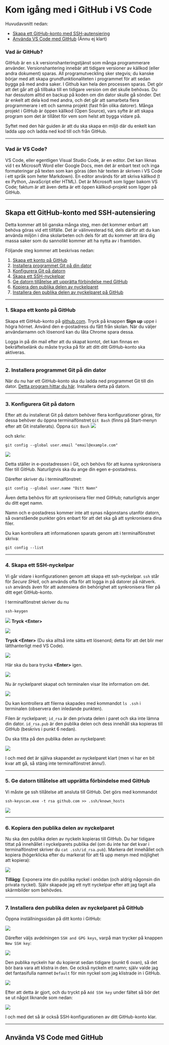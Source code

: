 # Kom igång med i GitHub i VS Code
Huvudavsnitt nedan:
* [Skapa ett GitHub-konto med SSH-autensiering](#skapa-ett-github-konto-med-ssh-autensiering)
* [Använda VS Code med GitHub](#använda-vs-code-med-github) (Ännu ej klart)
### Vad är GitHub?
GitHub är en s.k versionshanteringstjänst som många programmerare använder. Versionshantering innebär att tidigare versioner av källkod (eller andra dokument) sparas. All programutveckling sker stegvis; du kanske börjar med att skapa grundfunktionaliteten i programmet för att sedan bygga på med andra saker. I Github kan hela den processen sparas. Det gör att det går att gå tillbaka till en tidigare version om det skulle behövas. Du har dessutom alltid en backup på koden om din dator skulle gå sönder. Det är enkelt att dela kod med andra, och det går att samarbeta flera programmerare i ett och samma projekt (fast från olika datorer). Många projekt i GitHub är öppen källkod (Open Source), vars syfte är att skapa program som det är tillåtet för vem som helst att bygga vidare på. 

Syftet med den här guiden är att du ska skapa en miljö där du enkelt kan ladda upp och ladda ned kod till och från GitHub.

***

### Vad är VS Code?
VS Code, eller egentligen Visual Studio Code, är en editor. Det kan liknas vid t ex Microsoft Word eller Google Docs, men det är enbart text och inga formateringar på texten som kan göras (den här texten är skriven i VS Code i ett språk som heter Markdown). En editor används för att skriva källkod (t ex Python, JavaScript eller HTML). Det är Microsoft som ligger bakom VS Code; faktum är att även detta är ett öppen källkod-projekt som ligger på GitHub.

***

## Skapa ett GitHub-konto med SSH-autensiering
Detta kommer att bli ganska många steg, men det kommer enbart att behöva göras vid ett tillfälle. Det är välinvesterad tid, dels därför att du kan använda miljön i dina skolarbeten och dels för att du kommer att lära dig massa saker som du sannolikt kommer att ha nytta av i framtiden.

Följande steg kommer att beskrivas nedan:

1. [Skapa ett konto på GitHub](#1-skapa-ett-konto-på-github)
2. [Installera programmet Git på din dator](#2-installera-programmet-git-på-din-dator)
3. [Konfigurera Git på datorn](#3-konfigurera-git-på-datorn)
4. [Skapa ett SSH-nyckelpar](#4-skapa-ett-ssh-nyckelpar)
5. [Ge datorn tillåtelse att upprätta förbindelse med GitHub](#5-ge-datorn-tillåtelse-att-upprätta-förbindelse-med-github)
6. [Kopiera den publika delen av nyckelparet](#6-kopiera-den-publika-delen-av-nyckelparet)
7. [Installera den publika delen av nyckelparet på GitHub](#7-installera-den-publika-delen-av-nyckelparet-på-github)

***

### __1. Skapa ett konto på GitHub__
Skapa ett GitHub-konto på <a href="https://github.com" target="_blank">github.com</a>. Tryck på knappen **Sign up** uppe i högra hörnet. Använd den e-postadress du fått från skolan. När du väljer användarnamn och lösenord kan du låta Chrome spara dessa.

Logga in på din mail efter att du skapat kontot, det kan finnas en bekräftelselänk du måste trycka på för att ditt ditt GitHub-konto ska aktiveras.

***

### __2. Installera programmet Git på din dator__
När du nu har ett GitHub-konto ska du ladda ned programmet Git till din dator. <a href="https://git-scm.com/download/" target="_blank">Detta program hittar du här</a>. Installera detta på datorn.

***

### __3. Konfigurera Git på datorn__
Efter att du installerat Git på datorn behöver flera konfigurationer göras, för dessa behöver du öppna terminalfönstret `Git Bash` (finns på Start-menyn efter att Git installerats). Öppna `Git Bash`
![](./images/git_start_menu.png)


och skriv:

```
git config --global user.email "email@example.com"
```
![](./images/git_config_mail.png)

Detta ställer in e-postadressen i Git, och behövs för att kunna synkronisera filer till GitHub. Naturligtvis ska du ange din egen e-postadress.

Därefter skriver du i terminalfönstret:

```
git config --global user.name "Ditt Namn"
```

Även detta behövs för att synkronisera filer med GitHub; naturligtvis anger du ditt eget namn.

Namn och e-postadress kommer inte att synas någonstans utanför datorn, så ovanstående punkter görs enbart för att det ska gå att synkronisera dina filer.

Du kan kontrollera att informationen sparats genom att i terminalfönstret skriva:

```
git config --list
```

***

### __4. Skapa ett SSH-nyckelpar__
Vi går vidare i konfigurationen genom att skapa ett ssh-nyckelpar. `ssh` står för *Secure SHell*, och används ofta för att logga in på datorer på nätverk. `ssh` används även för att autensiera din behörighet att synkronisera filer på ditt eget GitHub-konto.

I terminalfönstret skriver du nu

```
ssh-keygen
```

![](./images/ssh_step_01.png)
**Tryck \<Enter>**

![](./images/ssh_step_02.png)

**Tryck \<Enter>** (Du ska alltså inte sätta ett lösenord; detta för att det blir mer lätthanterligt med VS Code).

![](./images/ssh_step_03.png)

Här ska du bara trycka **\<Enter>** igen.

![](./images/ssh_step_04.png)

Nu är nyckelparet skapat och terminalen visar lite information om det.

![](./images/ssh_step_05.png)

Du kan kontrollera att filerna skapades med kommandot `ls .ssh` i terminalen (observera den inledande punkten).

Filen är nyckelparet; `id_rsa` är den privata delen i paret och ska inte lämna din dator. `id_rsa.pub` är den publika delen och dess innehåll ska kopieras till GitHub (beskrivs i punkt 6 nedan).

Du ska titta på den publika delen av nyckelparet:

![](./images/ssh_step_06.png)

I och med det är själva skapandet av nyckelparet klart (men vi har en bit kvar att gå, så stäng inte terminalfönstret ännu!).

***


### __5. Ge datorn tillåtelse att upprätta förbindelse med GitHub__
Vi måste ge ssh tillåtelse att ansluta till GitHub. Det görs med kommandot

```
ssh-keyscan.exe -t rsa github.com >> .ssh/known_hosts
```

![](./images/ssh_step_07.png)

***

### __6. Kopiera den publika delen av nyckelparet__
Nu ska den publika delen av nyckeln kopieras till GitHub. Du har tidigare tittat på innehållet i nyckelparets publika del (om du inte har det kvar i terminalfönstret skriver du `cat .ssh/id_rsa.pub`). Markera det innehållet och kopiera (högerklicka efter du markerat för att få upp menyn med möjlighet att kopiera):

![](./images/ssh_step_09.png)

**Tillägg**: Exponera inte din publika nyckel i onödan (och aldrig någonsin din privata nyckel). Själv skapade jag ett nytt nyckelpar efter att jag tagit alla skärmbilder som behövdes.

***

### __7. Installera den publika delen av nyckelparet på GitHub__
Öppna inställningssidan på ditt konto i GitHub:

![](./images/github_add_key_01.png)

Därefter väljs avdelningen `SSH and GPG keys`, varpå man trycker på knappen `New SSH key`:

![](./images/github_add_key_02.png)

Den publika nyckeln har du kopierat sedan tidigare (punkt 6 ovan), så det bör bara vara att klistra in den. Ge också nyckeln ett namn; själv valde jag det fantasifulla namnet `Default` för min nyckel som jag klistrade in i GitHub.

![](./images/github_add_key_03.png)

Efter att detta är gjort, och du tryckt på `Add SSH key` under fältet så bör det se ut något liknande som nedan:

![](./images/github_add_key_04.png)

I och med det så är också SSH-konfigurationen av ditt GitHub-konto klar.

***

## Använda VS Code med GitHub
